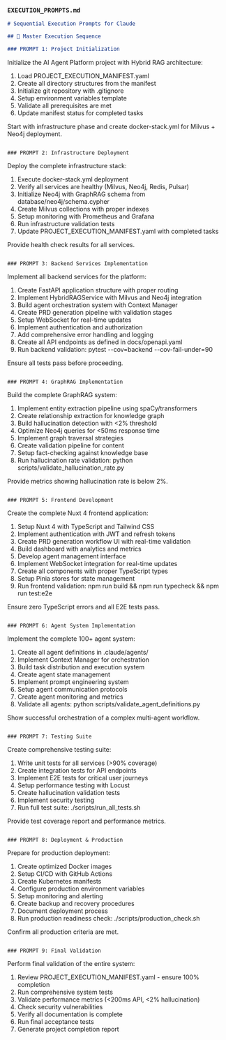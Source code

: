 ### `EXECUTION_PROMPTS.md`

```markdown
# Sequential Execution Prompts for Claude

## 🎯 Master Execution Sequence

### PROMPT 1: Project Initialization
```
Initialize the AI Agent Platform project with Hybrid RAG architecture:
1. Load PROJECT_EXECUTION_MANIFEST.yaml
2. Create all directory structures from the manifest
3. Initialize git repository with .gitignore
4. Setup environment variables template
5. Validate all prerequisites are met
6. Update manifest status for completed tasks

Start with infrastructure phase and create docker-stack.yml for Milvus + Neo4j deployment.
```

### PROMPT 2: Infrastructure Deployment
```
Deploy the complete infrastructure stack:
1. Execute docker-stack.yml deployment
2. Verify all services are healthy (Milvus, Neo4j, Redis, Pulsar)
3. Initialize Neo4j with GraphRAG schema from database/neo4j/schema.cypher
4. Create Milvus collections with proper indexes
5. Setup monitoring with Prometheus and Grafana
6. Run infrastructure validation tests
7. Update PROJECT_EXECUTION_MANIFEST.yaml with completed tasks

Provide health check results for all services.
```

### PROMPT 3: Backend Services Implementation
```
Implement all backend services for the platform:
1. Create FastAPI application structure with proper routing
2. Implement HybridRAGService with Milvus and Neo4j integration
3. Build agent orchestration system with Context Manager
4. Create PRD generation pipeline with validation stages
5. Setup WebSocket for real-time updates
6. Implement authentication and authorization
7. Add comprehensive error handling and logging
8. Create all API endpoints as defined in docs/openapi.yaml
9. Run backend validation: pytest --cov=backend --cov-fail-under=90

Ensure all tests pass before proceeding.
```

### PROMPT 4: GraphRAG Implementation
```
Build the complete GraphRAG system:
1. Implement entity extraction pipeline using spaCy/transformers
2. Create relationship extraction for knowledge graph
3. Build hallucination detection with <2% threshold
4. Optimize Neo4j queries for <50ms response time
5. Implement graph traversal strategies
6. Create validation pipeline for content
7. Setup fact-checking against knowledge base
8. Run hallucination rate validation: python scripts/validate_hallucination_rate.py

Provide metrics showing hallucination rate is below 2%.
```

### PROMPT 5: Frontend Development
```
Create the complete Nuxt 4 frontend application:
1. Setup Nuxt 4 with TypeScript and Tailwind CSS
2. Implement authentication with JWT and refresh tokens
3. Create PRD generation workflow UI with real-time validation
4. Build dashboard with analytics and metrics
5. Develop agent management interface
6. Implement WebSocket integration for real-time updates
7. Create all components with proper TypeScript types
8. Setup Pinia stores for state management
9. Run frontend validation: npm run build && npm run typecheck && npm run test:e2e

Ensure zero TypeScript errors and all E2E tests pass.
```

### PROMPT 6: Agent System Implementation
```
Implement the complete 100+ agent system:
1. Create all agent definitions in .claude/agents/
2. Implement Context Manager for orchestration
3. Build task distribution and execution system
4. Create agent state management
5. Implement prompt engineering system
6. Setup agent communication protocols
7. Create agent monitoring and metrics
8. Validate all agents: python scripts/validate_agent_definitions.py

Show successful orchestration of a complex multi-agent workflow.
```

### PROMPT 7: Testing Suite
```
Create comprehensive testing suite:
1. Write unit tests for all services (>90% coverage)
2. Create integration tests for API endpoints
3. Implement E2E tests for critical user journeys
4. Setup performance testing with Locust
5. Create hallucination validation tests
6. Implement security testing
7. Run full test suite: ./scripts/run_all_tests.sh

Provide test coverage report and performance metrics.
```

### PROMPT 8: Deployment & Production
```
Prepare for production deployment:
1. Create optimized Docker images
2. Setup CI/CD with GitHub Actions
3. Create Kubernetes manifests
4. Configure production environment variables
5. Setup monitoring and alerting
6. Create backup and recovery procedures
7. Document deployment process
8. Run production readiness check: ./scripts/production_check.sh

Confirm all production criteria are met.
```

### PROMPT 9: Final Validation
```
Perform final validation of the entire system:
1. Review PROJECT_EXECUTION_MANIFEST.yaml - ensure 100% completion
2. Run comprehensive system tests
3. Validate performance metrics (<200ms API, <2% hallucination)
4. Check security vulnerabilities
5. Verify all documentation is complete
6. Run final acceptance tests
7. Generate project completion report
```
